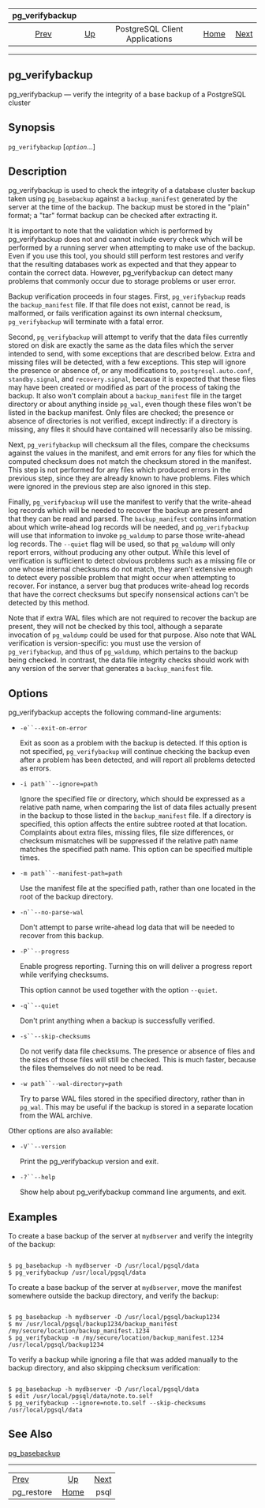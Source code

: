 <!--?xml version="1.0" encoding="UTF-8" standalone="no"?-->

|             pg\_verifybackup             |                                                              |                                |                                                       |                               |
| :--------------------------------------: | :----------------------------------------------------------- | :----------------------------: | ----------------------------------------------------: | ----------------------------: |
| [Prev](app-pgrestore.html "pg_restore")  | [Up](reference-client.html "PostgreSQL Client Applications") | PostgreSQL Client Applications | [Home](index.html "PostgreSQL 17devel Documentation") |  [Next](app-psql.html "psql") |

***

[]()

## pg\_verifybackup

pg\_verifybackup — verify the integrity of a base backup of a PostgreSQL cluster

## Synopsis

`pg_verifybackup` \[*`option`*...]

## Description

pg\_verifybackup is used to check the integrity of a database cluster backup taken using `pg_basebackup` against a `backup_manifest` generated by the server at the time of the backup. The backup must be stored in the "plain" format; a "tar" format backup can be checked after extracting it.

It is important to note that the validation which is performed by pg\_verifybackup does not and cannot include every check which will be performed by a running server when attempting to make use of the backup. Even if you use this tool, you should still perform test restores and verify that the resulting databases work as expected and that they appear to contain the correct data. However, pg\_verifybackup can detect many problems that commonly occur due to storage problems or user error.

Backup verification proceeds in four stages. First, `pg_verifybackup` reads the `backup_manifest` file. If that file does not exist, cannot be read, is malformed, or fails verification against its own internal checksum, `pg_verifybackup` will terminate with a fatal error.

Second, `pg_verifybackup` will attempt to verify that the data files currently stored on disk are exactly the same as the data files which the server intended to send, with some exceptions that are described below. Extra and missing files will be detected, with a few exceptions. This step will ignore the presence or absence of, or any modifications to, `postgresql.auto.conf`, `standby.signal`, and `recovery.signal`, because it is expected that these files may have been created or modified as part of the process of taking the backup. It also won't complain about a `backup_manifest` file in the target directory or about anything inside `pg_wal`, even though these files won't be listed in the backup manifest. Only files are checked; the presence or absence of directories is not verified, except indirectly: if a directory is missing, any files it should have contained will necessarily also be missing.

Next, `pg_verifybackup` will checksum all the files, compare the checksums against the values in the manifest, and emit errors for any files for which the computed checksum does not match the checksum stored in the manifest. This step is not performed for any files which produced errors in the previous step, since they are already known to have problems. Files which were ignored in the previous step are also ignored in this step.

Finally, `pg_verifybackup` will use the manifest to verify that the write-ahead log records which will be needed to recover the backup are present and that they can be read and parsed. The `backup_manifest` contains information about which write-ahead log records will be needed, and `pg_verifybackup` will use that information to invoke `pg_waldump` to parse those write-ahead log records. The `--quiet` flag will be used, so that `pg_waldump` will only report errors, without producing any other output. While this level of verification is sufficient to detect obvious problems such as a missing file or one whose internal checksums do not match, they aren't extensive enough to detect every possible problem that might occur when attempting to recover. For instance, a server bug that produces write-ahead log records that have the correct checksums but specify nonsensical actions can't be detected by this method.

Note that if extra WAL files which are not required to recover the backup are present, they will not be checked by this tool, although a separate invocation of `pg_waldump` could be used for that purpose. Also note that WAL verification is version-specific: you must use the version of `pg_verifybackup`, and thus of `pg_waldump`, which pertains to the backup being checked. In contrast, the data file integrity checks should work with any version of the server that generates a `backup_manifest` file.

## Options

pg\_verifybackup accepts the following command-line arguments:

*   `-e``--exit-on-error`

    Exit as soon as a problem with the backup is detected. If this option is not specified, `pg_verifybackup` will continue checking the backup even after a problem has been detected, and will report all problems detected as errors.

*   `-i path``--ignore=path`

    Ignore the specified file or directory, which should be expressed as a relative path name, when comparing the list of data files actually present in the backup to those listed in the `backup_manifest` file. If a directory is specified, this option affects the entire subtree rooted at that location. Complaints about extra files, missing files, file size differences, or checksum mismatches will be suppressed if the relative path name matches the specified path name. This option can be specified multiple times.

*   `-m path``--manifest-path=path`

    Use the manifest file at the specified path, rather than one located in the root of the backup directory.

*   `-n``--no-parse-wal`

    Don't attempt to parse write-ahead log data that will be needed to recover from this backup.

*   `-P``--progress`

    Enable progress reporting. Turning this on will deliver a progress report while verifying checksums.

    This option cannot be used together with the option `--quiet`.

*   `-q``--quiet`

    Don't print anything when a backup is successfully verified.

*   `-s``--skip-checksums`

    Do not verify data file checksums. The presence or absence of files and the sizes of those files will still be checked. This is much faster, because the files themselves do not need to be read.

*   `-w path``--wal-directory=path`

    Try to parse WAL files stored in the specified directory, rather than in `pg_wal`. This may be useful if the backup is stored in a separate location from the WAL archive.

Other options are also available:

*   `-V``--version`

    Print the pg\_verifybackup version and exit.

*   `-?``--help`

    Show help about pg\_verifybackup command line arguments, and exit.

## Examples

To create a base backup of the server at `mydbserver` and verify the integrity of the backup:

```

$ pg_basebackup -h mydbserver -D /usr/local/pgsql/data
$ pg_verifybackup /usr/local/pgsql/data
```

To create a base backup of the server at `mydbserver`, move the manifest somewhere outside the backup directory, and verify the backup:

```

$ pg_basebackup -h mydbserver -D /usr/local/pgsql/backup1234
$ mv /usr/local/pgsql/backup1234/backup_manifest /my/secure/location/backup_manifest.1234
$ pg_verifybackup -m /my/secure/location/backup_manifest.1234 /usr/local/pgsql/backup1234
```

To verify a backup while ignoring a file that was added manually to the backup directory, and also skipping checksum verification:

```

$ pg_basebackup -h mydbserver -D /usr/local/pgsql/data
$ edit /usr/local/pgsql/data/note.to.self
$ pg_verifybackup --ignore=note.to.self --skip-checksums /usr/local/pgsql/data
```

## See Also

[pg\_basebackup](app-pgbasebackup.html "pg_basebackup")

***

|                                          |                                                              |                               |
| :--------------------------------------- | :----------------------------------------------------------: | ----------------------------: |
| [Prev](app-pgrestore.html "pg_restore")  | [Up](reference-client.html "PostgreSQL Client Applications") |  [Next](app-psql.html "psql") |
| pg\_restore                              |     [Home](index.html "PostgreSQL 17devel Documentation")    |                          psql |
